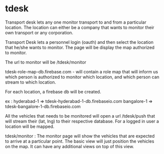 # tdesk
Transport desk lets any one monitor transport to and from a particular location. The location can either be a company that wants to monitor their own transport or any corporation.

Transport Desk lets a personnel login (oauth) and then select the location that he/she wants to monitor. The page will be display the map authorized to monitor.

The url to monitor will be /tdesk/monitor

tdesk-role-map-db.firebase.com - will contain a role map that will inform us which person is authorized to monitor which location, and which person can stream to which location.

For each location, a firebase db will be created. 

ex : hyderabad-1 => tdesk-hyderabad-1-db.firebaseio.com
     bangalore-1 => tdesk-bangalore-1-db.firebaseio.com
     
All the vehicles that needs to be monitored will open a url /tdesk/push that will stream their (lat, lng) to their respective database. For a logged in user a location will be mapped.

tdesk/monitor :
The monitor page will show the vehicles that are expected to arrive at a particular point. The basic view will just position the vehicles on the map. It can have any additional views on top of this view.




